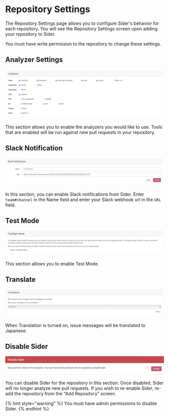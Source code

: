 # Repository Settings

The Repository Settings page allows you to configure Sider's behavior for each repository. You will see the Repository Settings screen upon adding your repository to Sider.

You must have write permission to the repository to change these settings.

## Analyzer Settings

![Analyzer settings](../.gitbook/assets/project-analyzers.png)

This section allows you to enable the analyzers you would like to use. Tools that are enabled will be run against new pull requests in your repository.

## Slack Notification

![Slack notification](../.gitbook/assets/project-slack-notification.png)

In this section, you can enable Slack notifications from Sider. Enter `team#channel` in the Name field and enter your Slack webhook url in the `URL` field.

## Test Mode

![Test mode](../.gitbook/assets/project-testflight.png)

This section allows you to enable Test Mode.

## Translate

![Translate](../.gitbook/assets/project-translate.png)

When Translation is turned on, issue messages will be translated to Japanese.

## Disable Sider

![Disable Sider](../.gitbook/assets/project-disable.png)

You can disable Sider for the repository in this section. Once disabled, Sider will no longer analyze new pull requests. If you wish to re-enable Sider, re-add the repository from the "Add Repository" screen.

{% hint style="warning" %}
You must have admin permissions to disable Sider.
{% endhint %}

